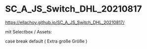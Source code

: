 # SC_A_JS_Switch_DHL_20210817
https://ellachoy.github.io/SC_A_JS_Switch_DHL_20210817/

mit Selectbox / Assets:

case
break
default  ( Extra große Größe )

